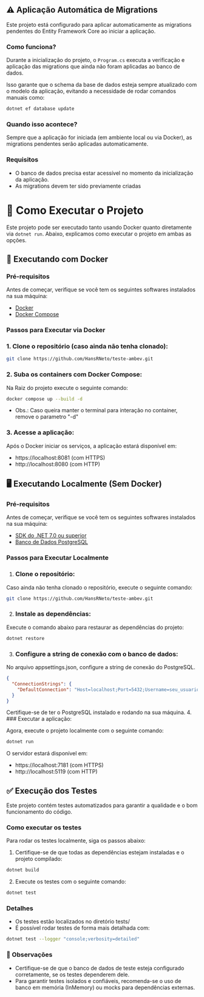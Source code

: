 ## ⚠️ Aplicação Automática de Migrations

Este projeto está configurado para aplicar automaticamente as migrations pendentes do Entity Framework Core ao iniciar a aplicação.

### Como funciona?

Durante a inicialização do projeto, o `Program.cs` executa a verificação e aplicação das migrations que ainda não foram aplicadas ao banco de dados.

Isso garante que o schema da base de dados esteja sempre atualizado com o modelo da aplicação, evitando a necessidade de rodar comandos manuais como:

```bash
dotnet ef database update
```

### Quando isso acontece?
Sempre que a aplicação for iniciada (em ambiente local ou via Docker), as migrations pendentes serão aplicadas automaticamente.

### Requisitos
- O banco de dados precisa estar acessível no momento da inicialização da aplicação.
- As migrations devem ter sido previamente criadas

# 🚀 Como Executar o Projeto

Este projeto pode ser executado tanto usando Docker quanto diretamente via `dotnet run`. Abaixo, explicamos como executar o projeto em ambas as opções.

## 🐳 Executando com Docker

### Pré-requisitos

Antes de começar, verifique se você tem os seguintes softwares instalados na sua máquina:

- [Docker](https://www.docker.com/)
- [Docker Compose](https://docs.docker.com/compose/)

### Passos para Executar via Docker

### 1. **Clone o repositório** (caso ainda não tenha clonado):

```bash
git clone https://github.com/HansRNeto/teste-ambev.git
```
   
### 2. **Suba os containers com Docker Compose**:
Na Raiz do projeto execute o seguinte comando:
```bash
docker compose up --build -d
```
- Obs.: Caso queira manter o terminal para interação no container, remove o parametro "-d"

### 3. **Acesse a aplicação**:

Após o Docker iniciar os serviços, a aplicação estará disponível em:
   
- https://localhost:8081 (com HTTPS)
- http://localhost:8080 (com HTTP)

## 🖥️ Executando Localmente (Sem Docker)

### Pré-requisitos

Antes de começar, verifique se você tem os seguintes softwares instalados na sua máquina:

- [SDK do .NET 7.0 ou superior](https://dotnet.microsoft.com/download/dotnet)
- [Banco de Dados PostgreSQL](https://www.postgresql.org/download/)

### Passos para Executar Localmente

1. ### **Clone o repositório**:

Caso ainda não tenha clonado o repositório, execute o seguinte comando:

```bash
git clone https://github.com/HansRNeto/teste-ambev.git
```
   
2. ### Instale as dependências:

Execute o comando abaixo para restaurar as dependências do projeto:
```bash
dotnet restore
```

3. ### Configure a string de conexão com o banco de dados:

No arquivo appsettings.json, configure a string de conexão do PostgreSQL.
    
```json
{
  "ConnectionStrings": {
    "DefaultConnection": "Host=localhost;Port=5432;Username=seu_usuario;Password=sua_senha;Database=seu_banco"
  }
}
```

Certifique-se de ter o PostgreSQL instalado e rodando na sua máquina.
4. ### Executar a aplicação:

Agora, execute o projeto localmente com o seguinte comando:

```bash
dotnet run
```

O servidor estará disponível em:
- https://localhost:7181 (com HTTPS)
- http://localhost:5119 (com HTTP)

## ✅ Execução dos Testes

Este projeto contém testes automatizados para garantir a qualidade e o bom funcionamento do código.

### Como executar os testes

Para rodar os testes localmente, siga os passos abaixo:

1. Certifique-se de que todas as dependências estejam instaladas e o projeto compilado:
```bash
dotnet build
```
   
2. Execute os testes com o seguinte comando:
```bash
dotnet test
```
   
### Detalhes
- Os testes estão localizados no diretório tests/
- É possível rodar testes de forma mais detalhada com:
```bash
dotnet test --logger "console;verbosity=detailed"
```

### 🧪 Observações
- Certifique-se de que o banco de dados de teste esteja configurado corretamente, se os testes dependerem dele.
- Para garantir testes isolados e confiáveis, recomenda-se o uso de banco em memória (InMemory) ou mocks para dependências externas.